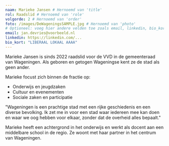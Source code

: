 ```yaml
---
naam: Marieke Jansen # Hernoemd van 'title'
rol: Raadslid # Hernoemd van 'role'
volgorde: 2 # Hernoemd van 'order'
foto: /images/DeWageningsSAMPLE.jpg # Hernoemd van 'photo'
# Optioneel: voeg hier andere velden toe zoals email, linkedin, bio_kort
email: jan.devries@voorbeeld.nl
linkedin: https://linkedin.com/...
bio_kort: "LIBERAAL LOKAAL AAAA"
---
```


Marieke Jansen is sinds 2022 raadslid voor de VVD in de gemeenteraad van Wageningen. Als geboren en getogen Wageningse kent ze de stad als geen ander.

Marieke focust zich binnen de fractie op:

- Onderwijs en jeugdzaken
- Cultuur en evenementen
- Sociale zaken en participatie

"Wageningen is een prachtige stad met een rijke geschiedenis en een diverse bevolking. Ik zet me in voor een stad waar iedereen mee kan doen en waar we oog hebben voor elkaar, zonder dat de overheid alles bepaalt."

Marieke heeft een achtergrond in het onderwijs en werkt als docent aan een middelbare school in de regio. Ze woont met haar partner in het centrum van Wageningen.
